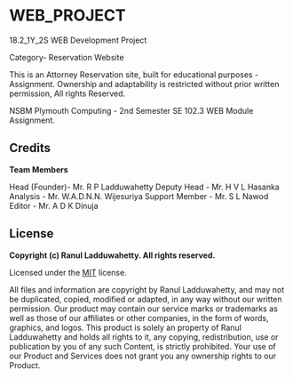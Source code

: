# WEB_PROJECT
18.2_1Y_2S WEB Development Project

Category- Reservation Website

This is an Attorney Reservation site, built for educational purposes - Assignment.
Ownership and adaptability is restricted without prior written permission, All rights Reserved.

NSBM Plymouth Computing - 2nd Semester SE 102.3 WEB Module Assignment.

## Credits

**Team Members**

Head (Founder)- Mr. R P Ladduwahetty
Deputy Head - Mr.  H V L Hasanka
Analysis - Mr. W.A.D.N.N. Wijesuriya 
Support Member - Mr. S L Nawod
Editor - Mr. A D K Dinuja


## License

**Copyright (c) Ranul Ladduwahetty. All rights reserved.**

Licensed under the [MIT](LICENSE.txt) license.

All files and information are copyright by Ranul Ladduwahetty, 
and may not be duplicated, copied, modified or adapted, 
in any way without our written permission. 
Our product may contain our service marks or trademarks as well as those of our affiliates or other companies, 
in the form of words, graphics, and logos.
This product is solely an property of Ranul Ladduwahetty and holds all rights to it, any copying, redistribution, use or publication by you of any such Content, is strictly prohibited. 
Your use of our Product and Services does not grant you any ownership rights to our Product.




